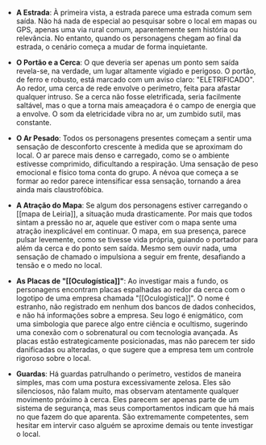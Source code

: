 - **A Estrada**: À primeira vista, a estrada parece uma estrada comum sem saída. Não há nada de especial ao pesquisar sobre o local em mapas ou GPS, apenas uma via rural comum, aparentemente sem história ou relevância. No entanto, quando os personagens chegam ao final da estrada, o cenário começa a mudar de forma inquietante.

- **O Portão e a Cerca**: O que deveria ser apenas um ponto sem saída revela-se, na verdade, um lugar altamente vigiado e perigoso. O portão, de ferro e robusto, está marcado com um aviso claro: "ELETRIFICADO". Ao redor, uma cerca de rede envolve o perímetro, feita para afastar qualquer intruso. Se a cerca não fosse eletrificada, seria facilmente saltável, mas o que a torna mais ameaçadora é o campo de energia que a envolve. O som da eletricidade vibra no ar, um zumbido sutil, mas constante.

- **O Ar Pesado**: Todos os personagens presentes começam a sentir uma sensação de desconforto crescente à medida que se aproximam do local. O ar parece mais denso e carregado, como se o ambiente estivesse comprimido, dificultando a respiração. Uma sensação de peso emocional e físico toma conta do grupo. A névoa que começa a se formar ao redor parece intensificar essa sensação, tornando a área ainda mais claustrofóbica.

- **A Atração do Mapa**: Se algum dos personagens estiver carregando o [[mapa de Leiria]], a situação muda drasticamente. Por mais que todos sintam a pressão no ar, aquele que estiver com o mapa sente uma atração inexplicável em continuar. O mapa, em sua presença, parece pulsar levemente, como se tivesse vida própria, guiando o portador para além da cerca e do ponto sem saída. Mesmo sem ouvir nada, uma sensação de chamado o impulsiona a seguir em frente, desafiando a tensão e o medo no local.

- **As Placas de "[[Oculogística]]"**: Ao investigar mais a fundo, os personagens encontram placas espalhadas ao redor da cerca com o logotipo de uma empresa chamada "[[Oculogística]]". O nome é estranho, não registrado em nenhum dos bancos de dados conhecidos, e não há informações sobre a empresa. Seu logo é enigmático, com uma simbologia que parece algo entre ciência e ocultismo, sugerindo uma conexão com o sobrenatural ou com tecnologia avançada. As placas estão estrategicamente posicionadas, mas não parecem ter sido danificadas ou alteradas, o que sugere que a empresa tem um controle rigoroso sobre o local.

- **Guardas**: Há guardas patrulhando o perímetro, vestidos de maneira simples, mas com uma postura excessivamente zelosa. Eles são silenciosos, não falam muito, mas observam atentamente qualquer movimento próximo à cerca. Eles parecem ser apenas parte de um sistema de segurança, mas seus comportamentos indicam que há mais no que fazem do que aparenta. São extremamente competentes, sem hesitar em intervir caso alguém se aproxime demais ou tente investigar o local.
